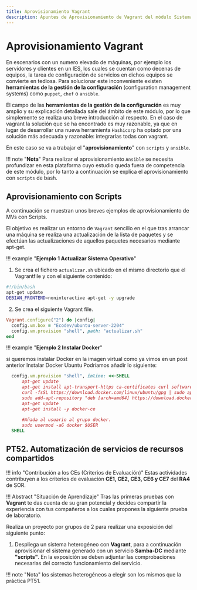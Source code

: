 ```yaml
--- 
title: Aprovisionamiento Vagrant
description: Apuntes de Aprovisionamiento de Vagrant del módulo Sistemas Operativos en red (SOR) del docente Francisco Javier Hernández Illán. 
---
```


# Aprovisionamiento Vagrant

En escenarios con un numero elevado de máquinas, por ejemplo los servidores y clientes en un IES, los cuales se cuentan como decenas de equipos, la tarea de configuración de servicios en dichos equipos se convierte en tediosa. Para solucionar este inconveniente existen **herramientas de la gestión de la configuración** (configuration management systems) como `puppet`, `chef` o `ansible`.

El campo de las **herramientas de la gestión de la configuración** es muy amplio y su explicación detallada sale del ámbito de este módulo, por lo que simplemente se realiza una breve introducción al respecto. En el caso de vagrant la solución que se ha encontrado es muy razonable, ya que en lugar de desarrollar una nueva herramienta `Hashicorp` ha optado por una solución más adecuada y razonable: integrarlas todas con vagrant.

En este caso se va a trabajar el "**aprovisionamiento**" con `scripts` y `ansible`.

!!! note "**Nota**" 
    Para realizar el aprovisionamiento `Ansible` se necesita profundizar en esta plataforma cuyo estudio queda fuera de competencia de este módulo, por lo tanto a continuación se explica el aprovisionamiento con `scripts` de bash.

## Aprovisionamiento con Scripts

A continuación se muestran unos breves ejemplos de aprovisionamiento de MVs con Scripts.

El objetivo es realizar un entorno de `Vagrant` sencillo en el que tras arrancar una máquina se realiza una actualización de la lista de paquetes y se efectúan las actualizaciones de aquellos paquetes necesarios mediante apt-get.

!!! example "**Ejemplo 1 Actualizar Sistema Operativo**"

1. Se crea el fichero `actualizar.sh` ubicado en el mismo directorio que el Vagrantfile y con el siguiente contenido:

``` bash
#!/bin/bash
apt-get update
DEBIAN_FRONTEND=noninteractive apt-get -y upgrade
```

2. Se crea el siguiente Vagrant file.

``` ruby
Vagrant.configure("2") do |config|
  config.vm.box = "Ecodev/ubuntu-server-2204"
  config.vm.provision "shell", path: "actualizar.sh"
end
```

!!! example "**Ejemplo 2 Instalar Docker**"

 si queremos instalar Docker en la imagen virtual como ya vimos en un post anterior Instalar Docker Ubuntu Podríamos añadir lo siguiente:

``` ruby
  config.vm.provision "shell", inline: <<-SHELL
      apt-get update
      apt-get install apt-transport-https ca-certificates curl software-properties-common
      curl -fsSL https://download.docker.com/linux/ubuntu/gpg | sudo apt-key add -
      sudo add-apt-repository "deb [arch=amd64] https://download.docker.com/linux/ubuntu $(lsb_release -cs) stable"
      apt-get update
      apt-get install -y docker-ce
		
      #Añada al usuario al grupo docker.
      sudo usermod -aG docker $USER	
  SHELL
```

## PT52. Automatización de servicios de recursos compartidos

!!! info "Contribución a los CEs (Criterios de Evaluación)"
    Estas actividades contribuyen a los criterios de evaluación **CE1, CE2, CE3, CE6 y CE7** del **RA4** de SOR.

!!! Abstract "Situación de Aprendizaje"
    Tras las primeras pruebas con **Vagrant** te das cuenta de su gran potencial y decides compartir la experiencia con tus compañeros a los cuales propones la siguiente prueba de laboratorio.

Realiza un proyecto por grupos de 2 para realizar una exposición del siguiente punto:

1. Despliega un sistema heterogéneo con **Vagrant**, para a continuación aprovisionar el sistema generado con un servicio **Samba-DC** mediante **"scripts"**. En la exposición se deben adjuntar las comprobaciones necesarias del correcto funcionamiento del servicio.

!!! note "Nota"
    los sistemas heterogéneos a elegir son los mismos que la práctica PT51.